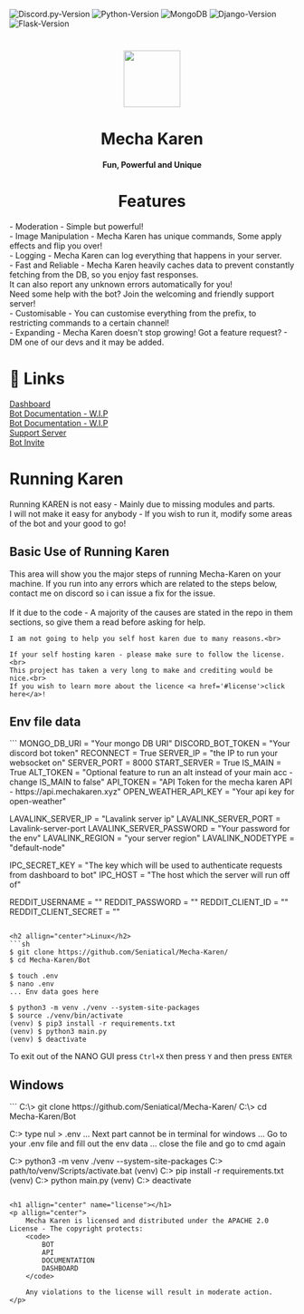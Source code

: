   ![Discord.py-Version](https://img.shields.io/badge/discord.py-1.7.1-blue?style=flat-square)
  ![Python-Version](https://img.shields.io/badge/python-3.9.1-green?style=flat-square)
  ![MongoDB](https://img.shields.io/badge/MongoDB-pink?style=flat-square)
  ![Django-Version](https://img.shields.io/badge/Django-3.1.3-blue?style=flat-square)
  ![Flask-Version](https://img.shields.io/badge/Flask-1.1.2-blue?style=flat-square)

<h1 align="center">
  <img src="https://cdn.discordapp.com/avatars/740514706858442792/3d4c161d2bfa97ec86cc82102df5cad5.png?size=512" height='100px' width='100px'>
</h1>
<h1 align="center">Mecha Karen</h1>
<h4 align="center">Fun, Powerful and Unique</h4>

<h1 align="center">Features</h1>
<p allign="center">
    - Moderation - Simple but powerful!<br>
    - Image Manipulation - Mecha Karen has unique commands, Some apply effects and flip you over!<br>
    - Logging - Mecha Karen can log everything that happens in your server.<br>
    - Fast and Reliable - Mecha Karen heavily caches data to prevent constantly fetching from the DB, so you enjoy fast responses.<br>
                          It can also report any unknown errors automatically for you!<br>
                          Need some help with the bot? Join the welcoming and friendly support server!<br>
    - Customisable - You can customise everything from the prefix, to restricting commands to a certain channel!<br>
    - Expanding - Mecha Karen doesn't stop growing! Got a feature request? - DM one of our devs and it may be added.<br>
</p>

<h1 allign="center">🔗 Links</h1>
<p allign="center">
    <a href="https://mechakaren.xyz/login">Dashboard</a><br>
    <a href="https://api.mechakaren.xyz/docs">Bot Documentation - W.I.P</a><br>
    <a href="https://docs.mechakaren.xyz/">Bot Documentation - W.I.P</a><br>
    <a href="https://discord.gg/Q5mFhUM">Support Server</a><br>
    <a href="https://discord.com/oauth2/authorize?client_id=740514706858442792&permissions=0&scope=bot">Bot Invite</a><br>
</p>

<h1 allign="center">Running Karen</h1>
<p allign="center">
    Running KAREN is not easy - Mainly due to missing modules and parts.<br>
    I will not make it easy for anybody - If you wish to run it, modify some areas of the bot and your good to go!<br>
</p>

<h2 allign="center">Basic Use of Running Karen</h2>
<p allign="center">
    This area will show you the major steps of running Mecha-Karen on your machine. If you run into any errors which are related to the steps below, contact me on discord so i can issue a fix for the issue.<br><br>
    If it due to the code - A majority of the causes are stated in the repo in them sections, so give them a read before asking for help.<br>
    
    I am not going to help you self host karen due to many reasons.<br>
    
    If your self hosting karen - please make sure to follow the license.<br>
    This project has taken a very long to make and crediting would be nice.<br>
    If you wish to learn more about the licence <a href='#license'>click here</a>!
</p>

<h2 allign="center">Env file data</h2>
```
MONGO_DB_URI = "Your mongo DB URI"
DISCORD_BOT_TOKEN = "Your discord bot token"
RECONNECT = True
SERVER_IP = "the IP to run your websocket on"
SERVER_PORT = 8000
START_SERVER = True
IS_MAIN = True
ALT_TOKEN = "Optional feature to run an alt instead of your main acc - change IS_MAIN to false"
API_TOKEN = "API Token for the mecha karen API - https://api.mechakaren.xyz"
OPEN_WEATHER_API_KEY = "Your api key for open-weather"

LAVALINK_SERVER_IP = "Lavalink server ip"
LAVALINK_SERVER_PORT = Lavalink-server-port
LAVALINK_SERVER_PASSWORD = "Your password for the env"
LAVALINK_REGION = "your server region"
LAVALINK_NODETYPE = "default-node"

IPC_SECRET_KEY = "The key which will be used to authenticate requests from dashboard to bot"
IPC_HOST = "The host which the server will run off of"

REDDIT_USERNAME = ""
REDDIT_PASSWORD = ""
REDDIT_CLIENT_ID = ""
REDDIT_CLIENT_SECRET = ""
```

<h2 allign="center">Linux</h2>
```sh
$ git clone https://github.com/Seniatical/Mecha-Karen/
$ cd Mecha-Karen/Bot

$ touch .env
$ nano .env
... Env data goes here

$ python3 -m venv ./venv --system-site-packages
$ source ./venv/bin/activate
(venv) $ pip3 install -r requirements.txt
(venv) $ python3 main.py
(venv) $ deactivate
```
To exit out of the NANO GUI press `Ctrl+X` then press `Y` and then press `ENTER`

<h2 allign="center">Windows</h2>
```
C:\> git clone https://github.com/Seniatical/Mecha-Karen/
C:\> cd Mecha-Karen/Bot

C:\> type nul > .env
... Next part cannot be in terminal for windows
... Go to your .env file and fill out the env data
... close the file and go to cmd again

C:\> python3 -m venv ./venv --system-site-packages
C:\> path/to/venv/Scripts/activate.bat
(venv) C:\> pip install -r requirements.txt
(venv) C:\> python main.py
(venv) C:\> deactivate
```

<h1 allign="center" name="license"></h1>
<p allign="center">
    Mecha Karen is licensed and distributed under the APACHE 2.0 License - The copyright protects:
    <code>
        BOT
        API
        DOCUMENTATION
        DASHBOARD
    </code>

    Any violations to the license will result in moderate action.
</p>    
    
